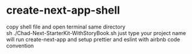 # create-next-app-shell

copy shell file and open terminal same directory  
sh ./Chad-Next-StarterKit-WithStoryBook.sh
just type your project name  
will run create-next-app and setup prettier and eslint with airbnb code convention  
